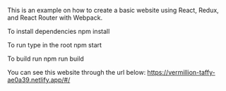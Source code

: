 This is an example on how to create a basic website using React, Redux, and React Router with Webpack.

To install dependencies
npm install

To run type in the root
npm start

To build run
npm run build

You can see this website through the url below:
https://vermillion-taffy-ae0a39.netlify.app/#/
